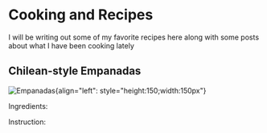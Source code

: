 # Cooking and Recipes
I will be writing out some of my favorite recipes here along with some posts about what I have been cooking lately


## Chilean-style Empanadas
![Empanadas](./media/empanadas.png "Empanadas"){align="left": style="height:150;width:150px"}

Ingredients:

Instruction: